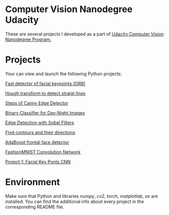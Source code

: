 # Computer Vision Nanodegree Udacity

These are several projects I developed as a part of
  [Udacity Computer Vision Nanodegree Program.](https://www.udacity.com/course/computer-vision-nanodegree--nd891)
  
# Projects 
  Your can view and launch the following Python projects:
  
[Fast detector of facial keypoints (ORB)](https://github.com/Rafael1s/Computer-Vision-Udacity/tree/master/Agorithm-ORB)

[Hough transform to detect straigt lines](https://github.com/Rafael1s/Computer-Vision-Udacity/tree/master/Algorithm-HoughTransform) 

[Steps of Canny Edge Detector](https://github.com/Rafael1s/Computer-Vision-Udacity/tree/master/Canny-Edge-Detector)

[Binary Classifier for Day-Night Images](https://github.com/Rafael1s/Computer-Vision-Udacity/tree/master/Day-Night-Classifier)

[Edge Detection with Sobel Filters](https://github.com/Rafael1s/Computer-Vision-Udacity/tree/master/Edge-Detectors)

[Find contours and their directions](https://github.com/Rafael1s/Computer-Vision-Udacity/tree/master/Find-Contours)

[AdaBoost frontal face detector](https://github.com/Rafael1s/Computer-Vision-Udacity/tree/master/Haar-Cascades)

[FashionMNIST Convolution Network](https://github.com/Rafael1s/Computer-Vision-Udacity/tree/master/FashionMNIST-CNN)

[Project 1:  Facial Key Ponts CNN](https://github.com/Rafael1s/Computer-Vision-Udacity/tree/master/Project-1_FacialKeyPoints)

# Environment

Make sure that Python and libraries *numpy*, *cv2*, *torch*, *matplotlab*, *os*   are installed.
You can find the additional info about every project in the corresponding README file. 
